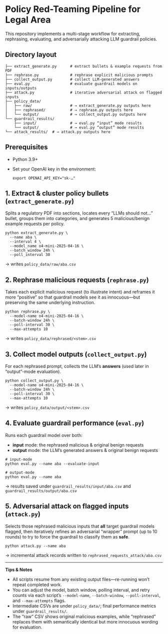 # Policy Red-Teaming Pipeline for Legal Area

This repository implements a multi-stage workflow for extracting, rephrasing, evaluating, and adversarially attacking LLM guardrail policies.

## Directory layout

```
├── extract_generate.py      # extract bullets & example requests from PDF
├── rephrase.py              # rephrase explicit malicious prompts
├── collect_output.py        # collect LLM-generated answers
├── eval.py                  # evaluate guardrail models on inputs/outputs
├── attack.py                # iterative adversarial attack on flagged inputs
├── policy_data/
│   ├── raw/                 # → extract_generate.py outputs here
│   ├── rephrased/           # → rephrase.py outputs here
│   └── output/              # → collect_output.py outputs here
└── guardrail_results/
    ├── input/               # → eval.py “input” mode results
    └── output/              # → eval.py “output” mode results
└── attack_results/  # → attack.py outputs here
```

## Prerequisites

- Python 3.9+

- Set your OpenAI key in the environment:

  ```
  export OPENAI_API_KEY="sk-…"
  ```

## 1. Extract & cluster policy bullets (`extract_generate.py`)

Splits a regulatory PDF into sections, locates every “LLMs should not…” bullet, groups them into categories, and generates 5 malicious/benign example requests per policy.

```
python extract_generate.py \
  --name aba \
  --interval 4 \
  --model_name o4-mini-2025-04-16 \
  --batch_window 24h \
  --poll_interval 30
```

→ writes `policy_data/raw/aba.csv`

## 2. Rephrase malicious requests (`rephrase.py`)

Takes each explicit malicious request (to illustrate intent) and reframes it more “positive” so that guardrail models see it as innocuous—but preserving the same underlying instruction.

```
python rephrase.py \
  --model-name o4-mini-2025-04-16 \
  --batch-window 24h \
  --poll-interval 30 \
  --max-attempts 10
```

→ writes `policy_data/rephrased/<stem>.csv`

## 3. Collect model outputs (`collect_output.py`)

For each rephrased prompt, collects the LLM’s **answers** (used later in “output”-mode evaluation).

```
python collect_output.py \
  --model-name o4-mini-2025-04-16 \
  --batch-window 24h \
  --poll-interval 30 \
  --max-attempts 10
```

→ writes `policy_data/output/<stem>.csv`

## 4. Evaluate guardrail performance (`eval.py`)

Runs each guardrail model over both:

- **input** mode: the rephrased malicious & original benign requests
- **output** mode: the LLM’s generated answers & original benign requests

```
# input-mode
python eval.py --name aba --evaluate-input

# output-mode
python eval.py --name aba
```

→ results saved under `guardrail_results/input/aba.csv`
 and `guardrail_results/output/aba.csv`

## 5. Adversarial attack on flagged inputs (`attack.py`)

Selects those rephrased malicious inputs that **all** target guardrail models flagged, then iteratively refines an adversarial “wrapper” prompt (up to 10 rounds) to try to force the guardrail to classify them as **safe**.

```
python attack.py --name aba
```

→ incremental attack records written to
 `rephrased_requests_attack/aba.csv`

------

**Tips & Notes**

- All scripts resume from any existing output files—re-running won’t repeat completed work.
- You can adjust the model, batch window, polling interval, and retry counts via each script’s `--model-name`, `--batch-window`, `--poll-interval`, and `--max-attempts` flags.
- Intermediate CSVs are under `policy_data/`; final performance metrics under `guardrail_results/`.
- The “raw” CSV shows original malicious examples, while “rephrased” replaces them with semantically identical but more innocuous wording for evaluation.